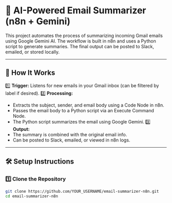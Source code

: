 # 📧 AI-Powered Email Summarizer (n8n + Gemini)

This project automates the process of summarizing incoming Gmail emails using Google Gemini AI. The workflow is built in n8n and uses a Python script to generate summaries. The final output can be posted to Slack, emailed, or stored locally.

---

## 🚀 How It Works

1️⃣ **Trigger:** Listens for new emails in your Gmail inbox (can be filtered by label if desired).
2️⃣ **Processing:**
   - Extracts the subject, sender, and email body using a Code Node in n8n.
   - Passes the email body to a Python script via an Execute Command Node.
   - The Python script summarizes the email using Google Gemini.
3️⃣ **Output:**
   - The summary is combined with the original email info.
   - Can be posted to Slack, emailed, or viewed in n8n logs.

---

## 🛠 Setup Instructions

### 1️⃣ Clone the Repository

```bash
git clone https://github.com/YOUR_USERNAME/email-summarizer-n8n.git
cd email-summarizer-n8n
